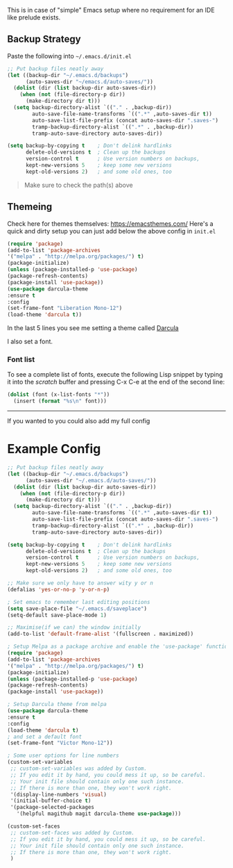 This is in case of "simple" Emacs setup where no requirement for an IDE like prelude exists.

## Backup Strategy

Paste the following into `~/.emacs.d/init.el`
```el
;; Put backup files neatly away                                                 
(let ((backup-dir "~/.emacs.d/backups")
      (auto-saves-dir "~/emacs.d/auto-saves/"))
  (dolist (dir (list backup-dir auto-saves-dir))
    (when (not (file-directory-p dir))
      (make-directory dir t)))
  (setq backup-directory-alist `(("." . ,backup-dir))
        auto-save-file-name-transforms `((".*" ,auto-saves-dir t))
        auto-save-list-file-prefix (concat auto-saves-dir ".saves-")
        tramp-backup-directory-alist `((".*" . ,backup-dir))
        tramp-auto-save-directory auto-saves-dir))

(setq backup-by-copying t    ; Don't delink hardlinks
      delete-old-versions t  ; Clean up the backups
      version-control t      ; Use version numbers on backups,
      kept-new-versions 5    ; keep some new versions
      kept-old-versions 2)   ; and some old ones, too
```
> Make sure to check the path(s) above

## Themeing

Check here for themes themselves: https://emacsthemes.com/
Here's a quick and dirty setup you can just add below the above config in `init.el`

```el
(require 'package)
(add-to-list 'package-archives
'("melpa" . "http://melpa.org/packages/") t)
(package-initialize)
(unless (package-installed-p 'use-package)
(package-refresh-contents)
(package-install 'use-package))
(use-package darcula-theme
:ensure t
:config
(set-frame-font "Liberation Mono-12")
(load-theme 'darcula t))
```

In the last 5 lines you see me setting a theme called [Darcula](https://emacsthemes.com/themes/darcula-theme.html)

I also set a font.

### Font list
To see a complete list of fonts, execute the following Lisp snippet by typing it into the *scratch* buffer and pressing C-x C-e at the end of the second line:

```el
(dolist (font (x-list-fonts "*"))
  (insert (format "%s\n" font)))
```

---
If you wanted to you could also add my full config

# Example Config
```el
;; Put backup files neatly away                                                 
(let ((backup-dir "~/.emacs.d/backups")
      (auto-saves-dir "~/.emacs.d/auto-saves/"))
  (dolist (dir (list backup-dir auto-saves-dir))
    (when (not (file-directory-p dir))
      (make-directory dir t)))
  (setq backup-directory-alist `(("." . ,backup-dir))
        auto-save-file-name-transforms `((".*" ,auto-saves-dir t))
        auto-save-list-file-prefix (concat auto-saves-dir ".saves-")
        tramp-backup-directory-alist `((".*" . ,backup-dir))
        tramp-auto-save-directory auto-saves-dir))

(setq backup-by-copying t    ; Don't delink hardlinks                           
      delete-old-versions t  ; Clean up the backups                             
      version-control t      ; Use version numbers on backups,                  
      kept-new-versions 5    ; keep some new versions                           
      kept-old-versions 2)   ; and some old ones, too     

;; Make sure we only have to answer wity y or n
(defalias 'yes-or-no-p 'y-or-n-p)

; Set emacs to remember last editing positions
(setq save-place-file "~/.emacs.d/saveplace")
(setq-default save-place-mode 1)

;; Maximise(if we can) the window initially
(add-to-list 'default-frame-alist '(fullscreen . maximized))

; Setup Melpa as a package archive and enable the 'use-package' function
(require 'package)
(add-to-list 'package-archives
'("melpa" . "http://melpa.org/packages/") t)
(package-initialize)
(unless (package-installed-p 'use-package)
(package-refresh-contents)
(package-install 'use-package))

; Setup Darcula theme from melpa
(use-package darcula-theme
:ensure t
:config
(load-theme 'darcula t)
; and set a default font
(set-frame-font "Victor Mono-12"))

; Some user options for line numbers
(custom-set-variables
 ;; custom-set-variables was added by Custom.
 ;; If you edit it by hand, you could mess it up, so be careful.
 ;; Your init file should contain only one such instance.
 ;; If there is more than one, they won't work right.
 '(display-line-numbers 'visual)
 '(initial-buffer-choice t)
 '(package-selected-packages
   '(helpful magithub magit darcula-theme use-package)))

(custom-set-faces
 ;; custom-set-faces was added by Custom.
 ;; If you edit it by hand, you could mess it up, so be careful.
 ;; Your init file should contain only one such instance.
 ;; If there is more than one, they won't work right.
 )
```